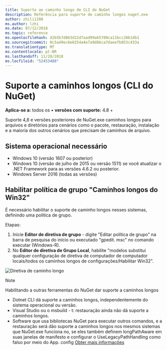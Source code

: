 ```yaml
---
title: Suporte ao caminho longo de CLI do NuGet
description: Referência para suporte de caminho longos nuget.exe
author: zhili1208
ms.author: lzhi
ms.date: 07/12/2018
ms.topic: reference
ms.openlocfilehash: 42b5b7d863d22d7aad99a65700ca11bcc2861db1
ms.sourcegitcommit: 0c5a49ec6e0254a4e7a9d8bca7daeefb853c433a
ms.translationtype: MT
ms.contentlocale: pt-BR
ms.lasthandoff: 11/28/2018
ms.locfileid: "52453488"
---
```

# <a name="long-path-support-nuget-cli"></a>Suporte a caminhos longos (CLI do NuGet)

**Aplica-se a:** todos os &bullet; **versões com suporte:** 4.8 +

Suporte 4,8 e versões posteriores de NuGet.exe caminhos longos para arquivos e diretórios para cenários como o pacote, restauração, instalação e a maioria dos outros cenários que precisam de caminhos de arquivo.

## <a name="required-operating-system"></a>Sistema operacional necessário

-   Windows 10 (versão 1607 ou posterior)
-   Windows 10 (versão de julho de 2015 ou versão 1511) se você atualizar o .NET Framework para as versões 4.6.2 ou posterior.
-   Windows Server 2016 (todas as versões)

## <a name="enable-win32-long-paths-group-policy"></a>Habilitar política de grupo "Caminhos longos do Win32"

É necessário habilitar o suporte de caminho longos nesses sistemas, definindo uma política de grupo.

Etapas:
1. Inicie **Editor de diretiva de grupo** - digite "Editar política de grupo" na barra de pesquisa do início ou executado "gpedit. msc" no comando executar (Windows-R).
2. No **Editor de diretiva de Grupo Local**, habilite "modelos substitui qualquer configuração de diretiva de computador de computador locais/todos os caminhos longos de configurações/Habilitar Win32".

![Diretiva de caminho longo](media/LongPathPolicy.png)


> [!Note]
> Habilitando a outras ferramentas do NuGet dar suporte a caminhos longos
>
> -   Dotnet CLI dá suporte a caminhos longos, independentemente do sistema operacional ou versão.
> -   Visual Studio ou o msbuild - t: restauração ainda não dá suporte a caminhos longos.
> -   Software que usa bibliotecas NuGet para executar outros comandos, e a restauração será dão suporte a caminhos longos nos mesmos sistemas que NuGet.exe funciona no, se eles também definem longPathAware em suas janelas de manifesto e configurar o UseLegacyPathHandling como falso por meio do App. config [ Obter mais informações](https://blogs.msdn.microsoft.com/jeremykuhne/2016/07/30/net-4-6-2-and-long-paths-on-windows-10/)

